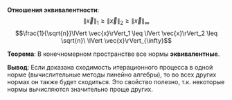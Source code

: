**Отношения эквивалентности**:
$$\lVert \vec{x}\rVert_1 \geq \lVert \vec{x}\rVert_2 \geq \lVert \vec{x}\rVert_{\infty}$$$$\frac{1}{\sqrt{n}}\lVert \vec{x}\rVert_1 \leq \lVert \vec{x}\rVert_2 \leq \sqrt{n}\ \lVert \vec{x}\rVert_{\infty}$$

**Теорема**:
В конечномерном пространстве все нормы **эквивалентные**.

**Вывод**:
Если доказана сходимость итерационного процесса в одной норме (вычислительные методы линейно алгебры), то во всех других нормах он также будет сходиться. Это свойство полезно, т.к. некоторые нормы вычисляются значительно проще других.